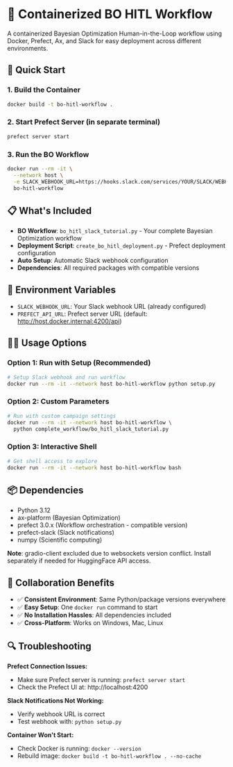 # 🐳 Containerized BO HITL Workflow

A containerized Bayesian Optimization Human-in-the-Loop workflow using Docker, Prefect, Ax, and Slack for easy deployment across different environments.

## 🚀 Quick Start

### 1. Build the Container
```bash
docker build -t bo-hitl-workflow .
```

### 2. Start Prefect Server (in separate terminal)
```bash
prefect server start
```

### 3. Run the BO Workflow
```bash
docker run --rm -it \
  --network host \
  -e SLACK_WEBHOOK_URL=https://hooks.slack.com/services/YOUR/SLACK/WEBHOOK \
  bo-hitl-workflow
```

## 📋 What's Included

- **BO Workflow**: `bo_hitl_slack_tutorial.py` - Your complete Bayesian Optimization workflow
- **Deployment Script**: `create_bo_hitl_deployment.py` - Prefect deployment configuration
- **Auto Setup**: Automatic Slack webhook configuration
- **Dependencies**: All required packages with compatible versions

## 🔧 Environment Variables

- `SLACK_WEBHOOK_URL`: Your Slack webhook URL (already configured)
- `PREFECT_API_URL`: Prefect server URL (default: http://host.docker.internal:4200/api)

## 🏃‍♂️ Usage Options

### Option 1: Run with Setup (Recommended)
```bash
# Setup Slack webhook and run workflow
docker run --rm -it --network host bo-hitl-workflow python setup.py
```

### Option 2: Custom Parameters
```bash
# Run with custom campaign settings
docker run --rm -it --network host bo-hitl-workflow \
  python complete_workflow/bo_hitl_slack_tutorial.py
```

### Option 3: Interactive Shell
```bash
# Get shell access to explore
docker run --rm -it --network host bo-hitl-workflow bash
```

## 📦 Dependencies

- Python 3.12
- ax-platform (Bayesian Optimization)
- prefect 3.0.x (Workflow orchestration - compatible version)
- prefect-slack (Slack notifications)
- numpy (Scientific computing)

**Note**: gradio-client excluded due to websockets version conflict. Install separately if needed for HuggingFace API access.

## 🤝 Collaboration Benefits

- ✅ **Consistent Environment**: Same Python/package versions everywhere
- ✅ **Easy Setup**: One `docker run` command to start
- ✅ **No Installation Hassles**: All dependencies included
- ✅ **Cross-Platform**: Works on Windows, Mac, Linux

## 🔍 Troubleshooting

**Prefect Connection Issues:**
- Make sure Prefect server is running: `prefect server start`
- Check the Prefect UI at: http://localhost:4200

**Slack Notifications Not Working:**
- Verify webhook URL is correct
- Test webhook with: `python setup.py`

**Container Won't Start:**
- Check Docker is running: `docker --version`
- Rebuild image: `docker build -t bo-hitl-workflow . --no-cache`